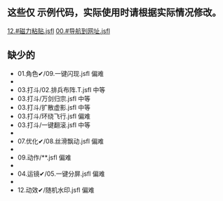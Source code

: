 ## 这些仅 示例代码，实际使用时请根据实际情况修改。

[12.#磁力粘贴.jsfl](lib/00.%E5%BF%AB%E6%8D%B7%E2%9C%94/12.%23%E7%A3%81%E5%8A%9B%E7%B2%98%E8%B4%B4.jsfl)
[00.#导航到网址.jsfl](lib/10.%E5%AF%BC%E8%88%AA%E2%9C%94/00.%23%E5%AF%BC%E8%88%AA%E5%88%B0%E7%BD%91%E5%9D%80.jsfl)

## 缺少的

* 01.角色✔/09.一键闪现.jsfl 偏难
*
* 03.打斗/02.排兵布阵.T.jsfl 中等
* 03.打斗/万剑归宗.jsfl    中等
* 03.打斗/扩散虚影.jsfl    中等
* 03.打斗/环绕飞行.jsfl    偏难
* 03.打斗/一键翻滚.jsfl    中等
*
* 07.优化✔/08.丝滑飘动.jsfl 偏难
*
* 09.动作/**.jsfl 偏难
*
* 04.运镜✔/05.一键分屏.jsfl 偏难 
* 
* 12.动效✔/随机水印.jsfl    偏难

[//]: # (* 01.角色✔/13.一键打光/13.一键打光_old.jsfl 中等    没有必要)

[//]: # (* 11.高级✔/12.批量预览图.jsfl 中等    0718 )

[//]: # (* 06.图层✔/10.一键羽化.jsfl    中等   0717)

[//]: # (* 12.动效✔/**.jsfl   下载素材网的动效素材,不再实现.)

[//]: # (* 13.元件/**.jsfl    4)

[//]: # (* 02.头部/12.分离万能头.jsfl    中等)

[//]: # (* 02.头部/13.后发跟随.jsfl    中等)
